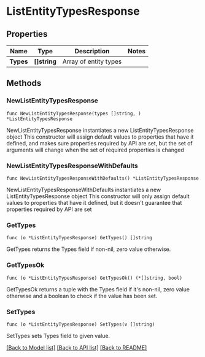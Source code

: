 # ListEntityTypesResponse

## Properties

Name | Type | Description | Notes
------------ | ------------- | ------------- | -------------
**Types** | **[]string** | Array of entity types | 

## Methods

### NewListEntityTypesResponse

`func NewListEntityTypesResponse(types []string, ) *ListEntityTypesResponse`

NewListEntityTypesResponse instantiates a new ListEntityTypesResponse object
This constructor will assign default values to properties that have it defined,
and makes sure properties required by API are set, but the set of arguments
will change when the set of required properties is changed

### NewListEntityTypesResponseWithDefaults

`func NewListEntityTypesResponseWithDefaults() *ListEntityTypesResponse`

NewListEntityTypesResponseWithDefaults instantiates a new ListEntityTypesResponse object
This constructor will only assign default values to properties that have it defined,
but it doesn't guarantee that properties required by API are set

### GetTypes

`func (o *ListEntityTypesResponse) GetTypes() []string`

GetTypes returns the Types field if non-nil, zero value otherwise.

### GetTypesOk

`func (o *ListEntityTypesResponse) GetTypesOk() (*[]string, bool)`

GetTypesOk returns a tuple with the Types field if it's non-nil, zero value otherwise
and a boolean to check if the value has been set.

### SetTypes

`func (o *ListEntityTypesResponse) SetTypes(v []string)`

SetTypes sets Types field to given value.



[[Back to Model list]](../README.md#documentation-for-models) [[Back to API list]](../README.md#documentation-for-api-endpoints) [[Back to README]](../README.md)


